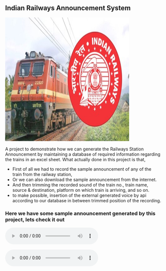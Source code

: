 ## Indian Railways Announcement System

<img src="railways.jpg" alt="Use Case Diagram" style="width:400px;height:400px">

A project to demonstrate how we can generate the Railways Station Announcement by maintaining a database of required information regarding the trains in an excel sheet.
What actually done in this project is that, 
* First of all we had to record the sample announcement of any of the train from the railway station, 
* Or we can also download the sample announcement from the internet. 
* And then trimming the recorded sound of the train no., train name, source & destination, platform on which train is arriving, and so on.
* to make possible, insertion of the external generated voice by api according to our database in between trimmed position of the recording.

### Here we have some sample announcement generated by this project, lets check it out
<audio src="announcement_1 2 3 9 3_1.mp3" controls="controls"></audio>

<audio src="announcement_1 4 3 1 6_2.mp3" controls="controls"></audio>
